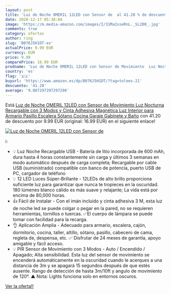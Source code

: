 ```yaml
---
layout: post
title: 'Luz de Noche OMERIL 12LED con Sensor de  al 41.20 % de descuento'
date: 2020-12-17 05:38:04
image: 'https://m.media-amazon.com/images/I/31Ma2xseRnL._SL200_.jpg'
comments: true
category: ofertas
author: ring
slug: 'B076J5H1DT-es'
actualPrice: 9.99 EUR
currency: EUR
price: 9.99
comparePrice: 16.99 EUR
prodname: 'Luz de Noche OMERIL 12LED con Sensor de Movimiento  Luz Nocturna Recargable con 3 Modos y Cinta Adhesiva Magnética  Luz Interior para Armario Pasillo  Escalera  Sótano  Cocina  Garaje  Gabinete y Baño'
country: 'es'
flag: '🇪🇸'
buyurl: 'https://www.amazon.es/dp/B076J5H1DT/?tag=tolees-21'
descuento: '41.20'
average: '9.087297297297296'
---
```


Está [Luz de Noche OMERIL 12LED con Sensor de Movimiento  Luz Nocturna Recargable con 3 Modos y Cinta Adhesiva Magnética  Luz Interior para Armario Pasillo  Escalera  Sótano  Cocina  Garaje  Gabinete y Baño](https://www.amazon.es/dp/B076J5H1DT/?tag=tolees-21) con 41.20 de descuento por 9.99 EUR (original: 16.99 EUR) en el siguiente enlace!

[![Luz de Noche OMERIL 12LED con Sensor de ](https://m.media-amazon.com/images/I/31Ma2xseRnL._SL200_.jpg)](https://www.amazon.es/dp/B076J5H1DT/?tag=tolees-21)

ℹ️:

- 💡 Luz Noche Recargable USB - Batería de litio incorporada de 600 mAh, dura hasta 4 horas constantemente sin carga y últimos 3 semanas en modo automático después de carga completa; Recargable por cable USB (suministrado) compatible con banco de potencia, puerto USB de PC, cargador de teléfono
- 💡 12 LED Luces Súper-Brillante - 12LEDs de alto brillo proporciona suficiente luz para garantizar que nunca te tropieces en la oscuridad. 180 lúmenes blanco cálido es más suave y relajante; La vida está por encima de 80,000 horas.
- 👍 Fácil de Instalar - Con el imán incluido y cinta adhesiva 3 M, esta luz de noche led se puede colgar o pegar en la pared, no se requieren herramientas, tornillos o tuercas. ✅El cuerpo de lámpara se puede tomar con facilidad para la recarga.
- 👌 Aplicación Amplia - Adecuado para armario, escalera, cajón, dormitorio, cocina, taller, altillo, sótano, pasillo, cabecero de cama, regleta de, despensa, etc. ✅ Disfrutar de 24 meses de garantía, apoyo amigable y fácil acceso.
- 💡 PIR Sensor de Movimiento con 3 Modos - Auto / Encendido / Apagado; Alta sensibilidad. Esta luz del sensor de movimiento se encenderá automáticamente en la oscuridad cuando le acerques a una distancia de 3m y se apagará 15 segundos después de que estés ausente. Rango de detección de hasta 3m/10ft y angulo de movimiento de 120°. ▲ Nota: Lights funciona solo en entornos oscuros.

[Ver la oferta!!](https://www.amazon.es/dp/B076J5H1DT/?tag=tolees-21)
